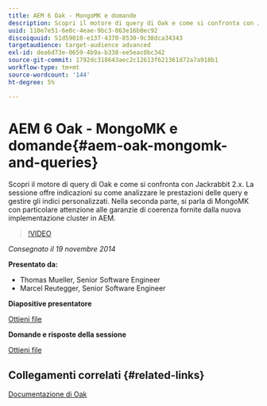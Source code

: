 ```yaml
---
title: AEM 6 Oak - MongoMK e domande
description: Scopri il motore di query di Oak e come si confronta con Jackrabbit 2.x. La sessione offre indicazioni su come analizzare le prestazioni delle query e gestire gli indici personalizzati. Nella seconda parte, si parla di MongoMK con particolare attenzione alle garanzie di coerenza fornite dalla nuova implementazione cluster in AEM.
uuid: 110e7e51-6e0c-4eae-9bc3-063e16b0ec92
discoiquuid: 51d59018-e137-4370-8530-9c38dca34343
targetaudience: target-audience advanced
exl-id: dea6d73e-0659-4b9a-b338-ee5eac0bc342
source-git-commit: 1792dc318643aec2c12613f621361d72a7a918b1
workflow-type: tm+mt
source-wordcount: '144'
ht-degree: 5%

---
```


# AEM 6 Oak - MongoMK e domande{#aem-oak-mongomk-and-queries}

Scopri il motore di query di Oak e come si confronta con Jackrabbit 2.x. La sessione offre indicazioni su come analizzare le prestazioni delle query e gestire gli indici personalizzati. Nella seconda parte, si parla di MongoMK con particolare attenzione alle garanzie di coerenza fornite dalla nuova implementazione cluster in AEM.

>[!VIDEO](https://video.tv.adobe.com/v/19402/?quality=9)

*Consegnato il 19 novembre 2014*

**Presentato da:**

* Thomas Mueller, Senior Software Engineer
* Marcel Reutegger, Senior Software Engineer

**Diapositive presentatore**

[Ottieni file](assets/aem-6-oak-mongomk-and-queries.pdf)

**Domande e risposte della sessione**

[Ottieni file](assets/q-a-11-19-14-gem-session-oak.pdf)

## Collegamenti correlati {#related-links}

[Documentazione di Oak](https://jackrabbit.apache.org/oak/docs/)

<!--
[Get back to the Overview](https://helpx.adobe.com/experience-manager/kt/eseminars/gems/aem-index.html)
-->
